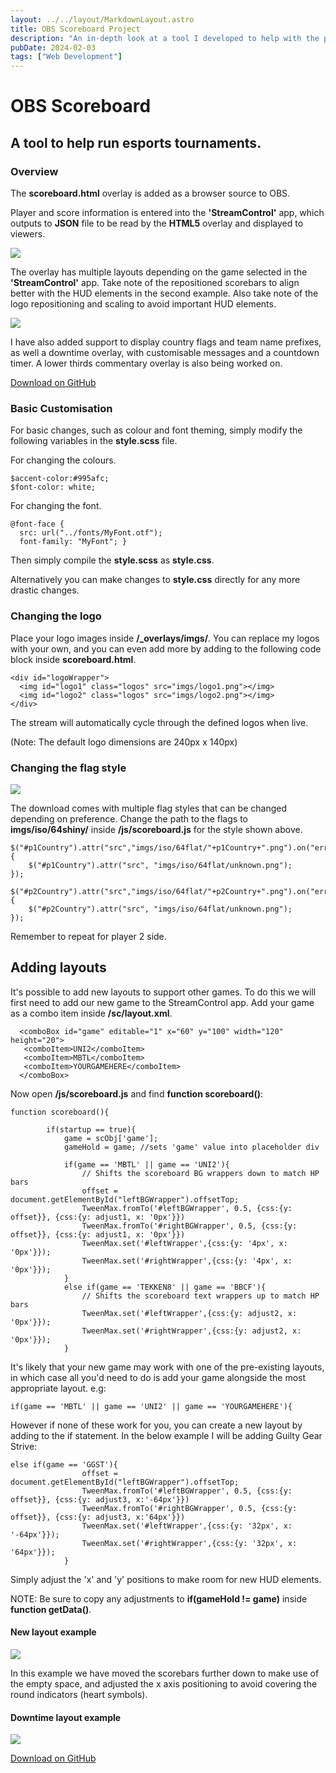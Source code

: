 ```yaml
---
layout: ../../layout/MarkdownLayout.astro
title: OBS Scoreboard Project
description: "An in-depth look at a tool I developed to help with the production of esports tournament events. Skills used: JavaScript, HTML & CSS."
pubDate: 2024-02-03
tags: ["Web Development"]
---
```


# OBS Scoreboard
## A tool to help run esports tournaments.

### Overview

The **scoreboard.html** overlay is added as a browser source to OBS.

Player and score information is entered into the **'StreamControl'** app, which outputs to **JSON** file to be read by the **HTML5** overlay and displayed to viewers.

![](/images/obs-scoreboard/scoreboard02.webp)

The overlay has multiple layouts depending on the game selected in the **'StreamControl'** app. Take note of the repositioned scorebars to align better with the HUD elements in the second example. Also take note of the logo repositioning and scaling to avoid important HUD elements.

![](/images/obs-scoreboard/scoreboard01.webp)

I have also added support to display country flags and team name prefixes, as well a downtime overlay, with customisable messages and a countdown timer.
A lower thirds commentary overlay is also being worked on.

[Download on GitHub](https://github.com/mx3th/obs-scoreboard)

### Basic Customisation

For basic changes, such as colour and font theming, simply modify the following variables in the **style.scss** file.

For changing the colours.
```
$accent-color:#995afc;
$font-color: white;
```
For changing the font.
```
@font-face {
  src: url("../fonts/MyFont.otf");
  font-family: "MyFont"; }
```
Then simply compile the **style.scss** as **style.css**.

Alternatively you can make changes to **style.css** directly for any more drastic changes.

### Changing the logo

Place your logo images inside **/_overlays/imgs/**. You can replace my logos with your own, and you can even add more by adding to the following code block inside **scoreboard.html**.
```
<div id="logoWrapper">
  <img id="logo1" class="logos" src="imgs/logo1.png"></img>
  <img id="logo2" class="logos" src="imgs/logo2.png"></img>
</div>
```
The stream will automatically cycle through the defined logos when live.

(Note: The default logo dimensions are 240px x 140px)

### Changing the flag style

![](/images/obs-scoreboard/flag.webp)

The download comes with multiple flag styles that can be changed depending on preference.
Change the path to the flags to **imgs/iso/64shiny/** inside **/js/scoreboard.js** for the style shown above.

```
$("#p1Country").attr("src","imgs/iso/64flat/"+p1Country+".png").on("error",function(){
    $("#p1Country").attr("src", "imgs/iso/64flat/unknown.png");
});

$("#p2Country").attr("src","imgs/iso/64flat/"+p2Country+".png").on("error",function(){
    $("#p2Country").attr("src", "imgs/iso/64flat/unknown.png");
});
```
Remember to repeat for player 2 side.

## Adding layouts

It's possible to add new layouts to support other games. To do this we will first need to add our new game to the StreamControl app.
Add your game as a combo item inside **/sc/layout.xml**.

```
  <comboBox id="game" editable="1" x="60" y="100" width="120" height="20">
   <comboItem>UNI2</comboItem>
   <comboItem>MBTL</comboItem>
   <comboItem>YOURGAMEHERE</comboItem>
  </comboBox>
```

Now open **/js/scoreboard.js** and find **function scoreboard()**:

```
function scoreboard(){

		if(startup == true){
			game = scObj['game'];
			gameHold = game; //sets 'game' value into placeholder div

			if(game == 'MBTL' || game == 'UNI2'){
				// Shifts the scoreboard BG wrappers down to match HP bars
				offset = document.getElementById("leftBGWrapper").offsetTop;
				TweenMax.fromTo('#leftBGWrapper', 0.5, {css:{y: offset}}, {css:{y: adjust1, x: '0px'}})
				TweenMax.fromTo('#rightBGWrapper', 0.5, {css:{y: offset}}, {css:{y: adjust1, x: '0px'}})
				TweenMax.set('#leftWrapper',{css:{y: '4px', x: '0px'}});
				TweenMax.set('#rightWrapper',{css:{y: '4px', x: '0px'}});
			}
			else if(game == 'TEKKEN8' || game == 'BBCF'){
				// Shifts the scoreboard text wrappers up to match HP bars
				TweenMax.set('#leftWrapper',{css:{y: adjust2, x: '0px'}});
				TweenMax.set('#rightWrapper',{css:{y: adjust2, x: '0px'}});
			}
```

It's likely that your new game may work with one of the pre-existing layouts, in which case all you'd need to do is add your game alongside the most appropriate layout.
e.g:

```
if(game == 'MBTL' || game == 'UNI2' || game == 'YOURGAMEHERE'){
```

However if none of these work for you, you can create a new layout by adding to the if statement. In the below example I will be adding Guilty Gear Strive:

```
else if(game == 'GGST'){
				offset = document.getElementById("leftBGWrapper").offsetTop;
				TweenMax.fromTo('#leftBGWrapper', 0.5, {css:{y: offset}}, {css:{y: adjust3, x:'-64px'}})
				TweenMax.fromTo('#rightBGWrapper', 0.5, {css:{y: offset}}, {css:{y: adjust3, x:'64px'}})
				TweenMax.set('#leftWrapper',{css:{y: '32px', x: '-64px'}});
				TweenMax.set('#rightWrapper',{css:{y: '32px', x: '64px'}});
			}
```

Simply adjust the 'x' and 'y' positions to make room for new HUD elements.

NOTE: Be sure to copy any adjustments to **if(gameHold != game)** inside **function getData()**.

#### New layout example

![](/images/obs-scoreboard/ggst.webp)

In this example we have moved the scorebars further down to make use of the empty space, and adjusted the x axis positioning to avoid covering the round indicators (heart symbols).

#### Downtime layout example

![](/images/obs-scoreboard/downtime.webp)

[Download on GitHub](https://github.com/mx3th/obs-scoreboard)
